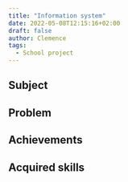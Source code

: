 ```yaml
---
title: "Information system"
date: 2022-05-08T12:15:16+02:00
draft: false
author: Clemence
tags:
  - School project
---
```


## Subject

## Problem

## Achievements

## Acquired skills